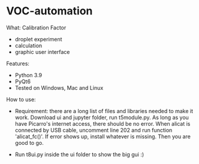 # VOC-automation
What: Calibration Factor
- droplet experiment
- calculation
- graphic user interface

Features:
- Python 3.9
- PyQt6
- Tested on Windows, Mac and Linux

How to use:
- Requirement: 
    there are a long list of files and libraries needed to make it work.
    Download ui and jupyter folder, run t5module.py.
    As long as you have Picarro's internet access, there should be no error.
    When alicat is connected by USB cable, uncomment line 202 and run function 'alicat_fc()'.
    If error shows up, install whatever is missing.
    Then you are good to go.
    
- Run t8ui.py inside the ui folder to show the big gui :) 
